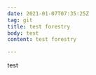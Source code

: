 ```yaml
---
date: 2021-01-07T07:35:25Z
tag: git
title: test forestry
body: test
content: test forestry

---
```

test